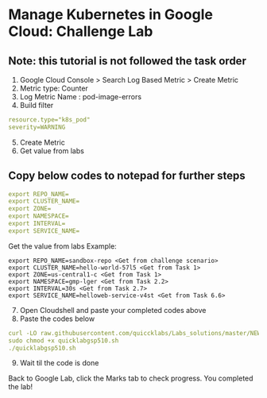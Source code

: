 # Manage Kubernetes in Google Cloud: Challenge Lab
## Note: this tutorial is not followed the task order
1. Google Cloud Console > Search Log Based Metric > Create Metric
2. Metric type: Counter
3. Log Metric Name : pod-image-errors
4. Build filter
```yaml
resource.type="k8s_pod"
severity=WARNING
```
5. Create Metric
6. Get value from labs
## Copy below codes to notepad for further steps
```yaml
export REPO_NAME=
export CLUSTER_NAME=
export ZONE=
export NAMESPACE=
export INTERVAL=
export SERVICE_NAME=
```
Get the value from labs
Example:
```
export REPO_NAME=sandbox-repo <Get from challenge scenario>
export CLUSTER_NAME=hello-world-57l5 <Get from Task 1>
export ZONE=us-central1-c <Get from Task 1>
export NAMESPACE=gmp-lger <Get from Task 2.2>
export INTERVAL=30s <Get from Task 2.7>
export SERVICE_NAME=helloweb-service-v4st <Get from Task 6.6>
```
7. Open Cloudshell and paste your completed codes above
8. Paste the codes below
```yaml
curl -LO raw.githubusercontent.com/quiccklabs/Labs_solutions/master/NEW%20Manage%20Kubernetes%20in%20Google%20Cloud%20Challenge%20Lab/quicklabgsp510.sh
sudo chmod +x quicklabgsp510.sh
./quicklabgsp510.sh
```
9. Wait til the code is done

Back to Google Lab, click the Marks tab to check progress. You completed the lab!

